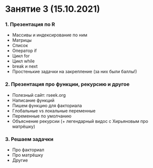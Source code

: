 # Занятие 3 (15.10.2021)
### 1. Презентация по R 
* Массивы и индексирование по ним
* Матрицы
* Список
* Оператор if
* Цикл for
* Цикл while
* break и next
* Простенькие задачки на закрепление (за них были баллы!)
### 2. Презентация про функции, рекурсию и другое
* Полезный сайт: rseek.org
* Написание функций
* Пишем функцию для факториала
* Глобальные vs локальные переменные
* Переменные по умолчанию
* Объяснение рекурсии (+ легендарный видос с Хирьяновым про матрёшку)
### 3. Решаем задачки
* Про факториал
* Про матрёшку
* Другие

